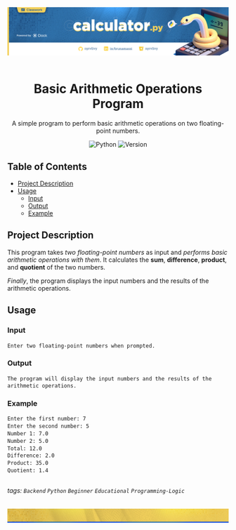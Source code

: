 <div align="center">
  <img alt="GitHub Banner" src="../../../assets/images/calculator-py-classwork-header.png">
</div>

<br>

<div align="center">
  <h1 align="center">Basic Arithmetic Operations Program</h1>
  <p align="center">A simple program to perform basic arithmetic operations on two floating-point numbers.</p>
</div>

<div align="center">
  
  ![Python](https://img.shields.io/badge/Python-3.10.0-gold)
  ![Version](https://img.shields.io/badge/Version-1.0-3984BD)

</div>

##

## Table of Contents

- [Project Description](#project-description)
- [Usage](#usage)
  - [Input](#input)
  - [Output](#output)
  - [Example](#example)

## Project Description

This program takes *two floating-point numbers* as input and *performs basic arithmetic operations with them*. It calculates the **sum**, **difference**, **product**, and **quotient** of the two numbers. 

*Finally*, the program displays the input numbers and the results of the arithmetic operations.

## Usage

### Input

```plaintext
Enter two floating-point numbers when prompted.
```

### Output

```plaintext
The program will display the input numbers and the results of the arithmetic operations.
```

### Example

```bash
Enter the first number: 7
Enter the second number: 5
Number 1: 7.0
Number 2: 5.0
Total: 12.0
Difference: 2.0
Product: 35.0
Quotient: 1.4
```

##
    
###### tags: `Backend` `Python` `Beginner` `Educational` `Programming-Logic`

<div align="center">
  <img alt="GitHub Footer" src="../../../assets/images/yellow-footer.png">
</div>
